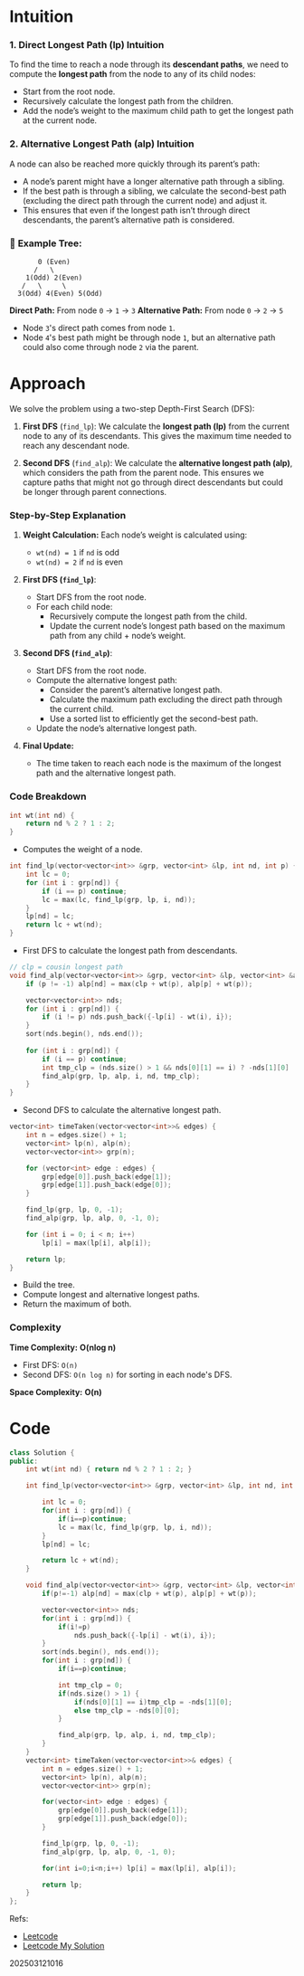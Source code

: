 
# Intuition
### 1. **Direct Longest Path (lp) Intuition**  
To find the time to reach a node through its **descendant paths**, we need to compute the **longest path** from the node to any of its child nodes:
- Start from the root node.
- Recursively calculate the longest path from the children.
- Add the node’s weight to the maximum child path to get the longest path at the current node.

### 2. **Alternative Longest Path (alp) Intuition**  
A node can also be reached more quickly through its parent’s path:
- A node’s parent might have a longer alternative path through a sibling.
- If the best path is through a sibling, we calculate the second-best path (excluding the direct path through the current node) and adjust it.
- This ensures that even if the longest path isn’t through direct descendants, the parent’s alternative path is considered.

### 🌳 **Example Tree:**  
```
       0 (Even)  
      /   \
    1(Odd) 2(Even)
   /   \     \
  3(Odd) 4(Even) 5(Odd)
```
**Direct Path:** From node `0` → `1` → `3`
**Alternative Path:** From node `0` → `2` → `5` 

- Node `3`'s direct path comes from node `1`.
- Node `4`'s best path might be through node `1`, but an alternative path could also come through node `2` via the parent.


# Approach
We solve the problem using a two-step Depth-First Search (DFS):

1. **First DFS** (`find_lp`):
   We calculate the **longest path (lp)** from the current node to any of its descendants. This gives the maximum time needed to reach any descendant node.

2. **Second DFS** (`find_alp`): 
   We calculate the **alternative longest path (alp)**, which considers the path from the parent node. This ensures we capture paths that might not go through direct descendants but could be longer through parent connections.


### Step-by-Step Explanation
1. **Weight Calculation:**
   Each node’s weight is calculated using:
   - `wt(nd) = 1` if `nd` is odd
   - `wt(nd) = 2` if `nd` is even

2. **First DFS (`find_lp`)**:
   - Start DFS from the root node.
   - For each child node:
     - Recursively compute the longest path from the child.
     - Update the current node’s longest path based on the maximum path from any child + node’s weight.

3. **Second DFS (`find_alp`)**:
   - Start DFS from the root node.
   - Compute the alternative longest path:
     - Consider the parent’s alternative longest path.
     - Calculate the maximum path excluding the direct path through the current child.
     - Use a sorted list to efficiently get the second-best path.
   - Update the node’s alternative longest path.

4. **Final Update:**
   - The time taken to reach each node is the maximum of the longest path and the alternative longest path.


### Code Breakdown
```cpp
int wt(int nd) { 
    return nd % 2 ? 1 : 2; 
}
```
- Computes the weight of a node.


```cpp
int find_lp(vector<vector<int>> &grp, vector<int> &lp, int nd, int p) {
    int lc = 0; 
    for (int i : grp[nd]) {
        if (i == p) continue;
        lc = max(lc, find_lp(grp, lp, i, nd));
    }
    lp[nd] = lc;
    return lc + wt(nd);
}
```
- First DFS to calculate the longest path from descendants.


```cpp
// clp = cousin longest path
void find_alp(vector<vector<int>> &grp, vector<int> &lp, vector<int> &alp, int nd, int p, int clp) {
    if (p != -1) alp[nd] = max(clp + wt(p), alp[p] + wt(p));

    vector<vector<int>> nds;
    for (int i : grp[nd]) {
        if (i != p) nds.push_back({-lp[i] - wt(i), i});
    }
    sort(nds.begin(), nds.end());
    
    for (int i : grp[nd]) {
        if (i == p) continue;
        int tmp_clp = (nds.size() > 1 && nds[0][1] == i) ? -nds[1][0] : -nds[0][0];
        find_alp(grp, lp, alp, i, nd, tmp_clp);
    }
}
```
- Second DFS to calculate the alternative longest path.


```cpp
vector<int> timeTaken(vector<vector<int>>& edges) {
    int n = edges.size() + 1;
    vector<int> lp(n), alp(n);
    vector<vector<int>> grp(n);

    for (vector<int> edge : edges) {
        grp[edge[0]].push_back(edge[1]);
        grp[edge[1]].push_back(edge[0]);
    }

    find_lp(grp, lp, 0, -1);
    find_alp(grp, lp, alp, 0, -1, 0);

    for (int i = 0; i < n; i++) 
        lp[i] = max(lp[i], alp[i]);

    return lp;
}
```
- Build the tree.
- Compute longest and alternative longest paths.
- Return the maximum of both.


### Complexity
**Time Complexity:**  **O(nlog n)**
- First DFS: `O(n)`
- Second DFS: `O(n log n)` for sorting in each node's DFS.

**Space Complexity:**  **O(n)**


# Code
```cpp []
class Solution {
public:
    int wt(int nd) { return nd % 2 ? 1 : 2; }

    int find_lp(vector<vector<int>> &grp, vector<int> &lp, int nd, int p) {

        int lc = 0; 
        for(int i : grp[nd]) {
            if(i==p)continue;
            lc = max(lc, find_lp(grp, lp, i, nd));
        }
        lp[nd] = lc;

        return lc + wt(nd);
    }

    void find_alp(vector<vector<int>> &grp, vector<int> &lp, vector<int> &alp, int nd, int p, int clp) {
        if(p!=-1) alp[nd] = max(clp + wt(p), alp[p] + wt(p));

        vector<vector<int>> nds;
        for(int i : grp[nd]) {
            if(i!=p)
                nds.push_back({-lp[i] - wt(i), i});
        }
        sort(nds.begin(), nds.end());
        for(int i : grp[nd]) {
            if(i==p)continue;

            int tmp_clp = 0;
            if(nds.size() > 1) {
                if(nds[0][1] == i)tmp_clp = -nds[1][0];
                else tmp_clp = -nds[0][0];
            }

            find_alp(grp, lp, alp, i, nd, tmp_clp);
        }
    }
    vector<int> timeTaken(vector<vector<int>>& edges) {
        int n = edges.size() + 1;
        vector<int> lp(n), alp(n);
        vector<vector<int>> grp(n);

        for(vector<int> edge : edges) {
            grp[edge[0]].push_back(edge[1]);
            grp[edge[1]].push_back(edge[0]);
        }

        find_lp(grp, lp, 0, -1);
        find_alp(grp, lp, alp, 0, -1, 0);

        for(int i=0;i<n;i++) lp[i] = max(lp[i], alp[i]);

        return lp;
    }
};
```


Refs: 
- [Leetcode](https://leetcode.com/problems/time-taken-to-mark-all-nodes/description/)
- [Leetcode My Solution](https://leetcode.com/problems/time-taken-to-mark-all-nodes/solutions/6526821/optimal-time-calculation-in-a-tree-using-qib1)


202503121016

